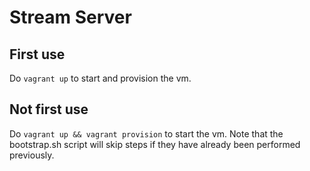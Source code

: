 
# Stream Server

## First use

Do `vagrant up` to start and provision the vm.

## Not first use

Do `vagrant up && vagrant provision` to start the vm.
Note that the bootstrap.sh script will skip steps if they have already been
performed previously.

